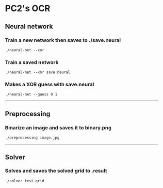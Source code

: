 # PC2's OCR

## Neural network

### Train a new network then saves to ./save.neural
```
./neural-net --xor
```

### Train a saved network
```
./neural-net --xor save.neural
```

### Makes a XOR guess with save.neural
```
./neural-net --guess 0 1
```

___

## Preprocessing

### Binarize an image and saves it to binary.png
```
./preprocessing image.jpg
```

___

## Solver

### Solves and saves the solved grid to <path>.result
```
./solver test.grid
``` 
